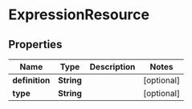 
# ExpressionResource

## Properties
Name | Type | Description | Notes
------------ | ------------- | ------------- | -------------
**definition** | **String** |  |  [optional]
**type** | **String** |  |  [optional]



